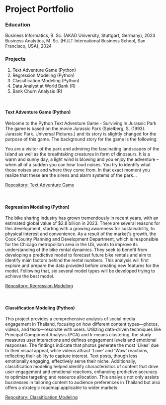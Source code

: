 # Project Portfolio

### Education

Business Informatics, B. Sc. (AKAD University, Stuttgart, Germany), 2023 
<br>
Business Analytics, M. Sc. (HULT International Business School, San Francisco, USA), 2024


### Projects

1. Text Adventure Game (Python)
2. Regression Modeling (Python)
3. Classification Modeling (Python)
4. Data Analyst at World Bank (R)
5. Bank Churn Analysis (R)
<br>

<h4> Text Adventure Game (Python) </h4>

<p> Welcome to the Python Text Adventure Game - Surviving in Jurassic Park <br>
The game is based on the movie Jurassic Park (Spielberg, S. (1993). Jurassic Park. Universal Pictures.) and its
story is slightly changed for the purpose of this game. The background story for the game is the following:

You are a visitor of the park and admiring the fascinating landscapes of the island as well as the breathtaking
creatures in form of dinosaurs. It is a warm and sunny day, a light wind is blowing and you enjoy the adventure
– when all of a sudden you can hear loud noises. You try to identify what those noises are and where they come
from. In that exact moment you realize that these are the sirens and alarm systems of the park… </p>
<a href="https://github.com/tsinsf/TextAdventureGame"> Repository: Text Adventure Game </a>
<br>
<br>
<br>

<h4> Regression Modeling (Python) </h4>

<p> The bike sharing industry has grown tremendously in recent years, with an estimated global value of $2.8 billion in 2023. There are several reasons for this development, starting with a growing awareness for sustainability, to physical interest and convenience. As a result of the market's growth, the Cook County Planning and Development Department, which is responsible for the Chicago metropolitan area in the US, wants to improve its understanding of the bike rental dynamics. They seek to benefit from developing a predictive model to forecast future bike rentals and aim to identify main factors behind the rental numbers.
This analysis will first explore and prepare the data provided before creating new features for the model. Following that, six several model types will be developed trying to achieve the best model. </p>
<a href="https://github.com/tsinsf/RegressionModeling"> Repository: Regression Modeling </a>
<br>
<br>
<br>

<h4> Classification Modeling (Python) </h4>

<p> This project provides a comprehensive analysis of social media engagement in Thailand, focusing on how different content types—photos, videos, and texts—resonate with users. Utilizing data-driven techniques like Principal Component Analysis (PCA) and k-means clustering, the study measures user interactions and defines engagement levels and emotional responses. The findings indicate that photos generate the most 'Likes' due to their visual appeal, while videos attract 'Love' and 'Wow' reactions, reflecting their ability to capture interest. Text posts, though less emotionally engaging, effectively serve their niche. Additionally, classification modeling helped identify characteristics of content that drive user engagement and emotional reactions, enhancing predictive accuracy to optimize targeting and resource allocation. This analysis not only assists businesses in tailoring content to audience preferences in Thailand but also offers a strategic roadmap applicable to wider markets. </p>
<a href="https://github.com/tsinsf/ClassificationModeling"> Repository: Classification Modeling </a>
